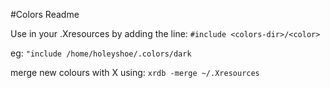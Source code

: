 #Colors Readme

Use in your .Xresources by adding the line:
 `#include <colors-dir>/<color>`

  eg: `"include /home/holeyshoe/.colors/dark`

merge new colours with X using:
  `xrdb -merge ~/.Xresources`
